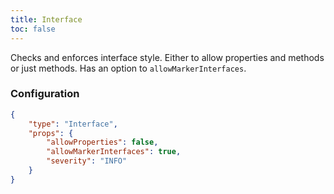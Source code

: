 ```yaml
---
title: Interface
toc: false
---
```


Checks and enforces interface style. Either to allow properties and methods or just methods. Has an option to `allowMarkerInterfaces`.

### Configuration

```json
{
    "type": "Interface",
    "props": {
        "allowProperties": false,
        "allowMarkerInterfaces": true,
        "severity": "INFO"
    }
}
```
